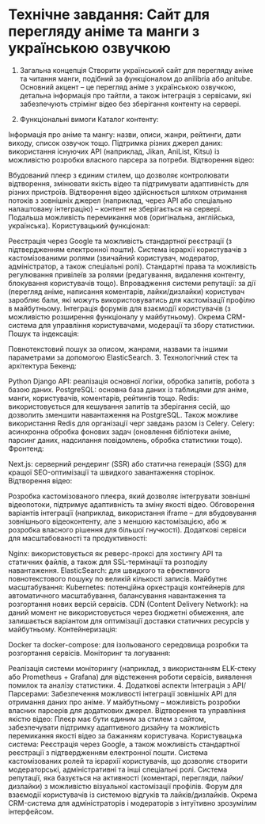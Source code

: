 # Технічне завдання: Сайт для перегляду аніме та манги з українською озвучкою
1. Загальна концепція
Створити український сайт для перегляду аніме та читання манги, подібний за функціоналом до anilibria або anitube. Основний акцент – це перегляд аніме з українською озвучкою, детальна інформація про тайтли, а також інтеграція з сервісами, які забезпечують стрімінг відео без зберігання контенту на сервері.

2. Функціональні вимоги
Каталог контенту:

Інформація про аніме та мангу: назви, описи, жанри, рейтинги, дати виходу, список озвучок тощо.
Підтримка різних джерел даних: використання існуючих API (наприклад, Jikan, AniList, Kitsu) із можливістю розробки власного парсера за потреби.
Відтворення відео:

Вбудований плеєр з єдиним стилем, що дозволяє контролювати відтворення, змінювати якість відео та підтримувати адаптивність для різних пристроїв.
Відтворення відео здійснюється шляхом отримання потоків з зовнішніх джерел (наприклад, через API або спеціально налаштовану інтеграцію) – контент не зберігається на сервері.
Подальша можливість перемикання мов (оригінальна, англійська, українська).
Користувацький функціонал:

Реєстрація через Google та можливість стандартної реєстрації (з підтвердженням електронної пошти).
Система ієрархії користувачів з кастомізованими ролями (звичайний користувач, модератор, адміністратор, а також спеціальні ролі).
Стандартні права та можливість регулювання привілеїв за ролями (редагування, видалення контенту, блокування користувачів тощо).
Впровадження системи репутації: за дії (перегляд аніме, написання коментарів, лайки/дизлайки) користувач заробляє бали, які можуть використовуватись для кастомізації профілю в майбутньому.
Інтеграція форумів для взаємодії користувачів (з можливістю розширення функціоналу у майбутньому).
Окрема CRM-система для управління користувачами, модерації та збору статистики.
Пошук та індексація:

Повнотекстовий пошук за описом, жанрами, назвами та іншими параметрами за допомогою ElasticSearch.
3. Технологічний стек та архітектура
Бекенд:

Python Django API: реалізація основної логіки, обробка запитів, робота з базою даних.
PostgreSQL: основна база даних із таблицями для аніме, манги, користувачів, коментарів, рейтингів тощо.
Redis: використовується для кешування запитів та зберігання сесій, що дозволить зменшити навантаження на PostgreSQL. Також можливе використання Redis для організації черг завдань разом із Celery.
Celery: асинхронна обробка фонових задач (оновлення бібліотеки аніме, парсинг даних, надсилання повідомлень, обробка статистики тощо).
Фронтенд:

Next.js: серверний рендеринг (SSR) або статична генерація (SSG) для кращої SEO-оптимізації та швидкого завантаження сторінок.
Відтворення відео:

Розробка кастомізованого плеєра, який дозволяє інтегрувати зовнішні відеопотоки, підтримує адаптивність та зміну якості відео.
Обговорення варіантів інтеграції (наприклад, використання iframe – для вбудовування зовнішнього відеоконтенту, але з меншою кастомізацією, або ж розробка власного рішення для більшої гнучкості).
Додаткові сервіси для масштабованості та продуктивності:

Nginx: використовується як реверс-проксі для хостингу API та статичних файлів, а також для SSL-термінації та розподілу навантаження.
ElasticSearch: для швидкого та ефективного повнотекстового пошуку по великій кількості записів.
Майбутнє масштабування:
Kubernetes: потенційна оркестрація контейнерів для автоматичного масштабування, балансування навантаження та розгортання нових версій сервісів.
CDN (Content Delivery Network): на даний момент не використовується через бюджетні обмеження, але залишається варіантом для оптимізації доставки статичних ресурсів у майбутньому.
Контейнеризація:

Docker та docker-compose: для ізольованого середовища розробки та розгортання сервісів.
Моніторинг та логування:

Реалізація системи моніторингу (наприклад, з використанням ELK-стеку або Prometheus + Grafana) для відстеження роботи сервісів, виявлення помилок та аналізу статистики.
4. Додаткові аспекти
Інтеграція з API/Парсерами:
Забезпечення можливості інтеграції зовнішніх API для отримання даних про аніме. У майбутньому – можливість розробки власних парсерів для додаткових джерел.
Відтворення та управління якістю відео:
Плеєр має бути єдиним за стилем з сайтом, забезпечувати підтримку адаптивного дизайну та можливість перемикання якості відео за бажанням користувача.
Користувацька система:
Реєстрація через Google, а також можливість стандартної реєстрації з підтвердженням електронної пошти.
Система кастомізованих ролей та ієрархії користувачів, що дозволяє створити модераторські, адміністративні та інші спеціальні ролі.
Система репутації, яка базується на активності (коментарі, перегляди, лайки/дизлайки) з можливістю візуальної кастомізації профілів.
Форум для взаємодії користувачів із системою відгуків та лайків/дизлайків.
Окрема CRM-система для адміністраторів і модераторів з інтуїтивно зрозумілим інтерфейсом.
